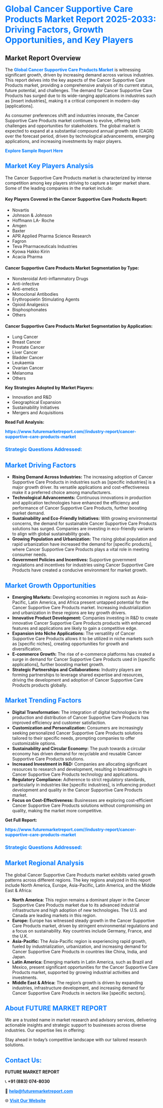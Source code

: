 <h1 style="color: #007BFF;">Global Cancer Supportive Care Products Market Report 2025-2033: Driving Factors, Growth Opportunities, and Key Players</h1>

<section id="overview">
<h2>Market Report Overview</h2>
<p>The <a href="https://www.futuremarketreport.com//industry-report/cancer-supportive-care-products-market" style="color: #007BFF; text-decoration: none;"><strong>Global Cancer Supportive Care Products Market</strong></a> is witnessing significant growth, driven by increasing demand across various industries. This report delves into the key aspects of the Cancer Supportive Care Products market, providing a comprehensive analysis of its current status, future potential, and challenges. The demand for Cancer Supportive Care Products has surged due to its wide-ranging applications in industries such as [insert industries], making it a critical component in modern-day [applications].</p>
<p>As consumer preferences shift and industries innovate, the Cancer Supportive Care Products market continues to evolve, offering both challenges and opportunities for stakeholders. The global market is expected to expand at a substantial compound annual growth rate (CAGR) over the forecast period, driven by technological advancements, emerging applications, and increasing investments by major players.</p>
</section>

<section id="overview">
<p><a href="https://www.futuremarketreport.com//request-sample/reportId=54277" style="color: #007BFF; text-decoration: none;"><strong>Explore Sample Report Here</strong></a></p>
</section>

<section id="key-players">
<h2 style="color: #007BFF;">Market Key Players Analysis</h2>
<p>The Cancer Supportive Care Products market is characterized by intense competition among key players striving to capture a larger market share. Some of the leading companies in the market include:</p>
<h4>Key Players Covered in the Cancer Supportive Care Products Report:</h4>
<ul><li>Novartis</li><li>Johnson &amp; Johnson</li><li>Hoffmann LA- Roche</li><li>Amgen</li><li>Baxter</li><li>APR Applied Pharma Science Research</li><li>Fagron</li><li>Teva Pharmaceuticals Industries</li><li>Kyowa Hakko Kirin</li><li>Acacia Pharma</li></ul>
<h4>Cancer Supportive Care Products Market Segmentation by Type:</h4>
<ul><li>Nonsteroidal Anti-inflammatory Drugs</li><li>Anti-infective</li><li>Anti-emetics</li><li>Monoclonal Antibodies</li><li>Erythropoietin Stimulating Agents</li><li>Opioid Analgesics</li><li>Bisphosphonates</li><li>Others</li></ul>

<h4>Cancer Supportive Care Products Market Segmentation by Application:</h4>
<ul><li>Lung Cancer</li><li>Breast Cancer</li><li>Prostate Cancer</li><li>Liver Cancer</li><li>Bladder Cancer</li><li>Leukaemia</li><li>Ovarian Cancer</li><li>Melanoma</li><li>Others</li></ul>
<p><strong>Key Strategies Adopted by Market Players:</strong></p>
<ul>
<li>Innovation and R&D</li>
<li>Geographical Expansion</li>
<li>Sustainability Initiatives</li>
<li>Mergers and Acquisitions</li>
</ul>
</section>

<section>
<p><strong>Read Full Analysis: </strong></p><a href="https://www.futuremarketreport.com//industry-report/cancer-supportive-care-products-market" style="color: #007BFF; text-decoration: none;"><strong>https://www.futuremarketreport.com//industry-report/cancer-supportive-care-products-market</strong></a>
<h3 style="color: #007BFF;">Strategic Questions Addressed:</h3>
</section>

<section id="driving-factors">
<h2 style="color: #007BFF;">Market Driving Factors</h2>
<ul>
<li><strong>Rising Demand Across Industries:</strong> The increasing adoption of Cancer Supportive Care Products in industries such as [specific industries] is a major growth driver. Its versatile applications and cost-effectiveness make it a preferred choice among manufacturers.</li>
<li><strong>Technological Advancements:</strong> Continuous innovations in production and application technologies have enhanced the efficiency and performance of Cancer Supportive Care Products, further boosting market demand.</li>
<li><strong>Sustainability and Eco-Friendly Initiatives:</strong> With growing environmental concerns, the demand for sustainable Cancer Supportive Care Products solutions has surged. Companies are investing in eco-friendly variants to align with global sustainability goals.</li>
<li><strong>Growing Population and Urbanization:</strong> The rising global population and rapid urbanization have increased the demand for [specific products], where Cancer Supportive Care Products plays a vital role in meeting consumer needs.</li>
<li><strong>Government Policies and Incentives:</strong> Supportive government regulations and incentives for industries using Cancer Supportive Care Products have created a conducive environment for market growth.</li>
</ul>
</section>

<section id="growth-opportunities">
<h2 style="color: #007BFF;">Market Growth Opportunities</h2>
<ul>
<li><strong>Emerging Markets:</strong> Developing economies in regions such as Asia-Pacific, Latin America, and Africa present untapped potential for the Cancer Supportive Care Products market. Increasing industrialization and urbanization in these regions are key growth drivers.</li>
<li><strong>Innovative Product Development:</strong> Companies investing in R&D to create innovative Cancer Supportive Care Products products with enhanced features and applications are likely to gain a competitive edge.</li>
<li><strong>Expansion into Niche Applications:</strong> The versatility of Cancer Supportive Care Products allows it to be utilized in niche markets such as [specific niches], creating opportunities for growth and diversification.</li>
<li><strong>E-commerce Growth:</strong> The rise of e-commerce platforms has created a surge in demand for Cancer Supportive Care Products used in [specific applications], further boosting market growth.</li>
<li><strong>Strategic Partnerships and Collaborations:</strong> Industry players are forming partnerships to leverage shared expertise and resources, driving the development and adoption of Cancer Supportive Care Products products globally.</li>
</ul>
</section>

<section id="trending-factors">
<h2 style="color: #007BFF;">Market Trending Factors</h2>
<ul>
<li><strong>Digital Transformation:</strong> The integration of digital technologies in the production and distribution of Cancer Supportive Care Products has improved efficiency and customer satisfaction.</li>
<li><strong>Customization and Personalization:</strong> Consumers are increasingly seeking personalized Cancer Supportive Care Products solutions tailored to their specific needs, prompting companies to offer customizable options.</li>
<li><strong>Sustainability and Circular Economy:</strong> The push towards a circular economy has driven demand for recyclable and reusable Cancer Supportive Care Products solutions.</li>
<li><strong>Increased Investment in R&D:</strong> Companies are allocating significant resources to research and development, resulting in breakthroughs in Cancer Supportive Care Products technology and applications.</li>
<li><strong>Regulatory Compliance:</strong> Adherence to strict regulatory standards, particularly in industries like [specific industries], is influencing product development and quality in the Cancer Supportive Care Products market.</li>
<li><strong>Focus on Cost-Effectiveness:</strong> Businesses are exploring cost-efficient Cancer Supportive Care Products solutions without compromising on quality, making the market more competitive.</li>
</ul>
</section>

<section>
<p><strong>Get Full Report: </strong></p><a href="https://www.futuremarketreport.com//industry-report/cancer-supportive-care-products-market" style="color: #007BFF; text-decoration: none;"><strong>https://www.futuremarketreport.com//industry-report/cancer-supportive-care-products-market</strong></a>
<h3 style="color: #007BFF;">Strategic Questions Addressed:</h3>
</section>


<section id="regional-analysis">
<h2 style="color: #007BFF;">Market Regional Analysis</h2>
<p>The global Cancer Supportive Care Products market exhibits varied growth patterns across different regions. The key regions analyzed in this report include North America, Europe, Asia-Pacific, Latin America, and the Middle East & Africa:</p>
<ul>
<li><strong>North America:</strong> This region remains a dominant player in the Cancer Supportive Care Products market due to its advanced industrial infrastructure and high adoption of new technologies. The U.S. and Canada are leading markets in this region.</li>
<li><strong>Europe:</strong> Europe has witnessed steady growth in the Cancer Supportive Care Products market, driven by stringent environmental regulations and a focus on sustainability. Key countries include Germany, France, and the U.K.</li>
<li><strong>Asia-Pacific:</strong> The Asia-Pacific region is experiencing rapid growth, fueled by industrialization, urbanization, and increasing demand for Cancer Supportive Care Products in countries like China, India, and Japan.</li>
<li><strong>Latin America:</strong> Emerging markets in Latin America, such as Brazil and Mexico, present significant opportunities for the Cancer Supportive Care Products market, supported by growing industrial activities and investments.</li>
<li><strong>Middle East & Africa:</strong> The region’s growth is driven by expanding industries, infrastructure development, and increasing demand for Cancer Supportive Care Products in sectors like [specific sectors].</li>
</ul>
</section>

<footer>
<h2 style="color: #007BFF;">About FUTURE MARKET REPORT</h2>
<p>We are a trusted name in market research and advisory services, delivering actionable insights and strategic support to businesses across diverse industries. Our expertise lies in offering:</p>

<p>Stay ahead in today’s competitive landscape with our tailored research solutions.</p>

<h2 style="color: #007BFF;">Contact Us:</h2>
<p><strong>FUTURE MARKET REPORT</strong></p>
<p>📞 <strong>+91 (883) 074-8030</strong></p>
<p>📧 <strong><a href="mailto:help@futuremarketreport.com" style="color: #007BFF;">help@futuremarketreport.com</a></strong></p>
<p>🌐 <strong><a href="https://www.futuremarketreport.com/" style="color: #007BFF;">Visit Our Website</a></strong></p>
</footer>
